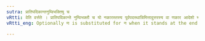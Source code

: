 ```yaml
---
sutra: प्रातिपदिकान्तनुम्विभक्तिषु च
vRtti: वेति वर्त्तते । प्रातिपदिकान्ते नुम्विभक्तौ च यो नकारस्तस्य पूर्वपदस्थान्निमित्तादुत्तरस्य वा णकार आदेशो भवति ॥
vRtti_eng: Optionally ण is substituted for न when it stands at the end of a Nominal-stem (_Pratipadika_) or is the augment नुम् or is न of a case-affix, (when the cause of change occurs in the first member of the compound).

---
```

